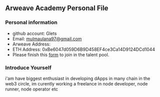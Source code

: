 ## Arweave Academy Personal File

### Personal information

- github account: Glets
- Email: mulmaulana97@gmail.com
- Arweave Address: 
- ETH Address: 0xBe6047d059D6B9D458EF4ce3Ca14D9124DCd1044
- Please finish this [form](https://docs.google.com/forms/d/e/1FAIpQLSfWA5fIIcBgmRppm3jNz5vmf9Mai_QMVil-2pO4r7YKn_Zhtw/viewform?usp=sf_link) to join in the talent pool.

### Introduce Yourself
 i'am have biggest enthusiast in developing dApps in many chain in the web3 circle, im curently working a freelance in node developer, node runner, node operator etc
